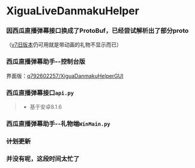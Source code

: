 # XiguaLiveDanmakuHelper

### 因西瓜直播弹幕接口换成了ProtoBuf，已经尝试解析出了部分proto
（[v7旧版本](/q792602257/XiguaLiveDanmakuHelper/tree/v7)仍可用就是带动画的礼物不显示而已）

### 西瓜直播弹幕助手--控制台版

界面版：[q792602257/XiguaDanmakuHelperGUI](/XiguaDanmakuHelperGUI "C# ver")

### 西瓜直播弹幕接口```api.py```

> - 基于安卓8.1.6

### 西瓜直播弹幕助手--礼物端```WinMain.py```

### <s>计划更新</s>

### 并没有呢，这段时间太忙了
